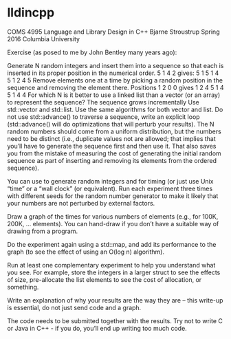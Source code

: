 # lldincpp
COMS 4995 Language and Library Design in C++ Bjarne Stroustrup Spring 2016 Columbia University


Exercise (as posed to me by John Bentley many years ago):

 

Generate N random integers and insert them into a sequence so that each is inserted in its proper position in the numerical order. 5 1 4 2 gives:
5
1 5
1 4 5
1 2 4 5
Remove elements one at a time by picking a random position in the sequence and removing the element there. Positions 1 2 0 0 gives
1 2 4 5
1 4 5
1 4
4
For which N is it better to use a linked list than a vector (or an array) to represent the sequence?
The sequence grows incrementally
Use std::vector and std::list. Use the same algorithms for both vector and list. Do not use std::advance() to traverse a sequence, write an explicit loop (std::advance() will do optimizations that will perturb your results). The N random numbers should come from a uniform distribution, but the numbers need to be distinct (i.e., duplicate values not are allowed; that implies that you’ll have to generate the sequence first and then use it. That also saves you from the mistake of measuring the cost of generating the initial random sequence as part of inserting and removing its elements from the ordered sequence).

You can use <random> to generate random integers and <chrono> for timing (or just use Unix “time” or a “wall clock” (or equivalent). Run each experiment three times with different seeds for the random number generator to make it likely that your numbers are not perturbed by external factors.

Draw a graph of the times for various numbers of elements (e.g., for 100K, 200K, … elements). You can hand-draw if you don’t have a suitable way of drawing from a program.

Do the experiment again using a std::map, and add its performance to the graph (to see the effect of using an O(log n) algorithm).

Run at least one complementary experiment to help you understand what you see. For example, store the integers in a larger struct to see the effects of size, pre-allocate the list elements to see the cost of allocation, or something.

Write an explanation of why your results are the way they are – this write-up is essential, do not just send code and a graph.

The code needs to be submitted together with the results. Try not to write C or Java in C++ - if you do, you’ll end up writing too much code.
